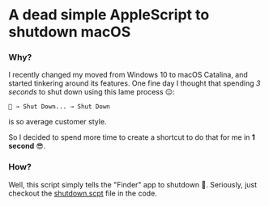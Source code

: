 # A dead simple AppleScript to shutdown macOS

### Why?
I recently changed my moved from Windows 10 to macOS Catalina, and started tinkering around its features. One fine day I thought that spending *3 seconds* to shut down using this lame process 😑:
<br />

	 → Shut Down... → Shut Down
	
 is so average customer style.
 
 So I decided to spend more time to create a shortcut to do that for me in **1 second** 😎.
<br />

### How?
Well, this script simply tells the "Finder" app to shutdown 🤯. Seriously, just checkout the [shutdown.scpt](https://github.com/mayanxoni/shutdown-mac/blob/bfec1fcef68a243f41f990b7c248e7a511bbf908/shutdown.scpt) file in the code.